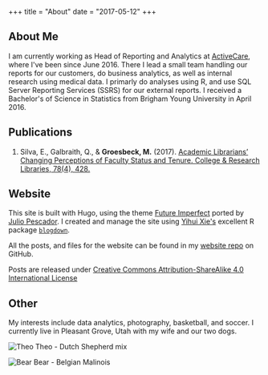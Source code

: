 +++
title = "About"
date = "2017-05-12"
+++

## About Me

I am currently working as Head of Reporting and Analytics at [ActiveCare](http://www.activecare.com/), where I've been since June 2016. There I lead a small team handling our reports for our customers, do business analytics, as well as internal research using medical data. I primarly do analyses using R, and use SQL Server Reporting Services (SSRS) for our external reports. I received a Bachelor's of Science in Statistics from Brigham Young University in April 2016. 


## Publications

1. Silva, E., Galbraith, Q., & **Groesbeck, M.** (2017). [Academic Librarians’ Changing Perceptions of Faculty Status and Tenure. College & Research Libraries, 78(4), 428.](http://crl.acrl.org/index.php/crl/article/view/16639/18085) 

## Website

This site is built with Hugo, using the theme [Future Imperfect](http://themes.gohugo.io/future-imperfect/) ported by [Julio Pescador](https://github.com/jpescador). I created and manage the site using [Yihui Xie's](https://yihui.name/) excellent R package [`blogdown`](https://bookdown.org/yihui/blogdown/).

All the posts, and files for the website can be found in my [website repo](https://github.com/mdgbeck/website) on GitHub.

Posts are released under [Creative Commons Attribution-ShareAlike 4.0 International License](https://creativecommons.org/licenses/by-sa/4.0/)

## Other

My interests include data analytics, photography, basketball, and soccer. I currently live in Pleasant Grove, Utah with my wife and our two dogs.

![Theo](/img/main/theo.jpg)
Theo - Dutch Shepherd mix


![Bear](/img/main/bear.jpg)
Bear - Belgian Malinois